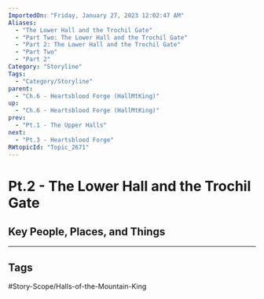 ```yaml
---
ImportedOn: "Friday, January 27, 2023 12:02:47 AM"
Aliases:
  - "The Lower Hall and the Trochil Gate"
  - "Part Two: The Lower Hall and the Trochil Gate"
  - "Part 2: The Lower Hall and the Trochil Gate"
  - "Part Two"
  - "Part 2"
Category: "Storyline"
Tags:
  - "Category/Storyline"
parent:
  - "Ch.6 - Heartsblood Forge (HallMtKing)"
up:
  - "Ch.6 - Heartsblood Forge (HallMtKing)"
prev:
  - "Pt.1 - The Upper Halls"
next:
  - "Pt.3 - Heartsblood Forge"
RWtopicId: "Topic_2671"
---
```

# Pt.2 - The Lower Hall and the Trochil Gate
## Key People, Places, and Things

---
## Tags
#Story-Scope/Halls-of-the-Mountain-King


